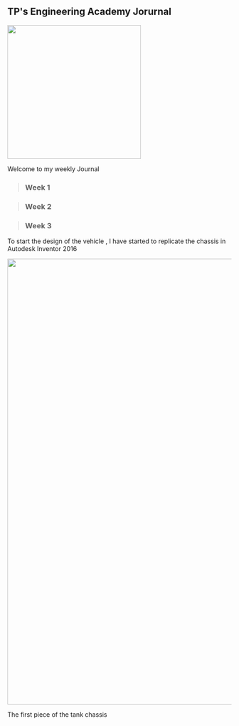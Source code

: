 ## TP's  Engineering Academy Jorurnal


<img src="https://github.com/QaysFaaris23/The-Engineering-Academy/blob/master/TP%20journal%20Pictures/20180911_130830.jpg" width ="300">

Welcome to my weekly Journal
> ### Week 1


> ### Week 2

> ### Week 3

To start the design of the vehicle , I have started to replicate the chassis in Autodesk Inventor 2016

<img src="https://github.com/QaysFaaris23/The-Engineering-Academy/blob/master/TP%20journal%20Pictures/Chasis%201.png" width ="1000">


The first piece of the tank chassis
